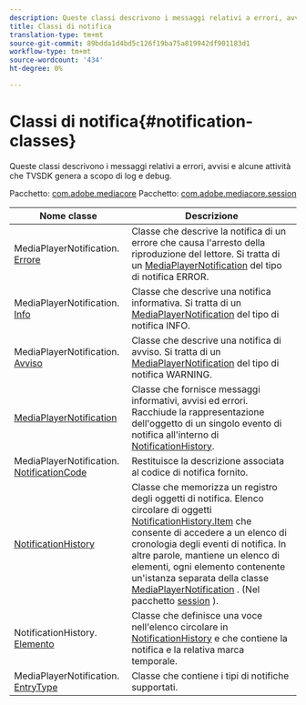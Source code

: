 ```yaml
---
description: Queste classi descrivono i messaggi relativi a errori, avvisi e alcune attività che TVSDK genera a scopo di log e debug.
title: Classi di notifica
translation-type: tm+mt
source-git-commit: 89bdda1d4bd5c126f19ba75a819942df901183d1
workflow-type: tm+mt
source-wordcount: '434'
ht-degree: 0%

---
```



# Classi di notifica{#notification-classes}

Queste classi descrivono i messaggi relativi a errori, avvisi e alcune attività che TVSDK genera a scopo di log e debug.

Pacchetto: [com.adobe.mediacore](https://help.adobe.com/en_US/primetime/api/psdk/javadoc_1.4/com/adobe/mediacore/package-summary.html) Pacchetto: [com.adobe.mediacore.session](https://help.adobe.com/en_US/primetime/api/psdk/javadoc_1.4/com/adobe/mediacore/session/package-summary.html)

| Nome classe | Descrizione |
|---|---|
| MediaPlayerNotification. [Errore](https://help.adobe.com/en_US/primetime/api/psdk/javadoc_1.4/com/adobe/mediacore/MediaPlayerNotification.Error.html) | Classe che descrive la notifica di un errore che causa l&#39;arresto della riproduzione del lettore. Si tratta di un [MediaPlayerNotification](https://help.adobe.com/en_US/primetime/api/psdk/javadoc_1.4/com/adobe/mediacore/MediaPlayerNotification.html) del tipo di notifica ERROR. |
| MediaPlayerNotification. [Info](https://help.adobe.com/en_US/primetime/api/psdk/javadoc_1.4/com/adobe/mediacore/MediaPlayerNotification.Info.html) | Classe che descrive una notifica informativa. Si tratta di un [MediaPlayerNotification](https://help.adobe.com/en_US/primetime/api/psdk/javadoc_1.4/com/adobe/mediacore/MediaPlayerNotification.html) del tipo di notifica INFO. |
| MediaPlayerNotification. [Avviso](https://help.adobe.com/en_US/primetime/api/psdk/javadoc_1.4/com/adobe/mediacore/MediaPlayerNotification.Warning.html) | Classe che descrive una notifica di avviso. Si tratta di un [MediaPlayerNotification](https://help.adobe.com/en_US/primetime/api/psdk/javadoc_1.4/com/adobe/mediacore/MediaPlayerNotification.html) del tipo di notifica WARNING. |
| [MediaPlayerNotification](https://help.adobe.com/en_US/primetime/api/psdk/javadoc_1.4/com/adobe/mediacore/MediaPlayerNotification.html) | Classe che fornisce messaggi informativi, avvisi ed errori. Racchiude la rappresentazione dell&#39;oggetto di un singolo evento di notifica all&#39;interno di [NotificationHistory](https://help.adobe.com/en_US/primetime/api/psdk/javadoc_1.4/com/adobe/mediacore/session/NotificationHistory.html). |
| MediaPlayerNotification. [NotificationCode](https://help.adobe.com/en_US/primetime/api/psdk/javadoc_1.4/com/adobe/mediacore/MediaPlayerNotification.NotificationCode.html) | Restituisce la descrizione associata al codice di notifica fornito. |
| [NotificationHistory](https://help.adobe.com/en_US/primetime/api/psdk/javadoc_1.4/com/adobe/mediacore/session/NotificationHistory.html) | Classe che memorizza un registro degli oggetti di notifica. Elenco circolare di oggetti [NotificationHistory.Item](https://help.adobe.com/en_US/primetime/api/psdk/javadoc_1.4/com/adobe/mediacore/session/NotificationHistory.Item.html) che consente di accedere a un elenco di cronologia degli eventi di notifica. In altre parole, mantiene un elenco di elementi, ogni elemento contenente un&#39;istanza separata della classe [MediaPlayerNotification](https://help.adobe.com/en_US/primetime/api/psdk/javadoc_1.4/com/adobe/mediacore/MediaPlayerNotification.html) . (Nel pacchetto [session](https://help.adobe.com/en_US/primetime/api/psdk/javadoc_1.4/com/adobe/mediacore/session/package-summary.html) ). |
| NotificationHistory. [Elemento](https://help.adobe.com/en_US/primetime/api/psdk/javadoc_1.4/com/adobe/mediacore/session/NotificationHistory.Item.html) | Classe che definisce una voce nell&#39;elenco circolare in [NotificationHistory](https://help.adobe.com/en_US/primetime/api/psdk/javadoc_1.4/com/adobe/mediacore/session/NotificationHistory.html) e che contiene la notifica e la relativa marca temporale. |
| MediaPlayerNotification. [EntryType](https://help.adobe.com/en_US/primetime/api/psdk/javadoc_1.4/com/adobe/mediacore/MediaPlayerNotification.EntryType.html) | Classe che contiene i tipi di notifiche supportati. |